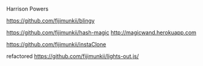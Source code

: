 Harrison Powers

https://github.com/fijimunkii/blingy

https://github.com/fijimunkii/hash-magic
http://magicwand.herokuapp.com

https://github.com/fijimunkii/instaClone

refactored
https://github.com/fijimunkii/lights-out.js/
